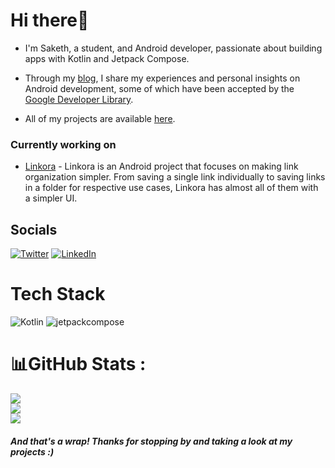 # Hi there👋

- I'm Saketh, a student, and Android developer, passionate about building apps with Kotlin and Jetpack Compose.

- Through my [blog](https://sakethh.medium.com/), I share my experiences and personal insights on Android development, some of which have been accepted by the [Google Developer Library](https://devlibrary.withgoogle.com/authors/sakethh).

- All of my projects are available [here](https://github.com/sakethpathike?tab=repositories).

### Currently working on
- [Linkora](https://github.com/sakethpathike/Linkora) - Linkora is an Android project that focuses on making link organization simpler. From saving a single link individually to saving links in a folder for respective use cases, Linkora has almost all of them with a simpler UI.

## Socials
[![Twitter](https://img.shields.io/badge/Twitter-%231DA1F2.svg?logo=Twitter&logoColor=white)](https://twitter.com/sakethpathike) [![LinkedIn](https://img.shields.io/badge/LinkedIn-%231DA1F2.svg?logo=LinkedIn&logoColor=white)](https://www.linkedin.com/in/sakethpathike/)


# Tech Stack
![Kotlin](https://img.shields.io/badge/kotlin-%230095D5.svg?style=for-the-badge&logo=kotlin&logoColor=white) ![jetpackcompose](https://user-images.githubusercontent.com/83284398/194230490-8fe7bf97-3179-4aa0-99b7-fe631d81fff4.svg)


# 📊GitHub Stats :
![](https://github-readme-stats.vercel.app/api?username=sakethpathike&theme=radical&hide_border=false&include_all_commits=false&count_private=false)<br/>
![](https://github-readme-streak-stats.herokuapp.com/?user=sakethpathike&theme=radical&hide_border=false)<br/>
![](https://github-readme-stats.vercel.app/api/top-langs/?username=sakethpathike&theme=radical&hide_border=false&include_all_commits=false&count_private=false&layout=compact)

##### And that's a wrap! Thanks for stopping by and taking a look at my projects :)
